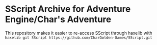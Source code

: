 # SScript Archive for Adventure Engine/Char's Adventure

This repository makes it easier to re-access SScript through haxelib with `haxelib git SScript https://github.com/CharGolden-Games/SScript.git`
